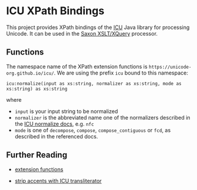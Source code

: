 # ICU XPath Bindings

This project provides XPath bindings of the
[ICU](https://unicode-org.github.io/icu/) Java library for processing
Unicode. It can be used in the [Saxon
XSLT/XQuery](https://www.saxonica.com) processor.

## Functions

The namespace name of the XPath extension functions is
`https://unicode-org.github.io/icu/`. We are using the prefix `icu`
bound to this namespace:

```{xpath}
icu:normalize(input as xs:string, normalizer as xs:string, mode as xs:string) as xs:string
```
where
- `input` is your input string to be normalized
- `normalizer` is the abbreviated name one of the normalizers
  described in the [ICU normalize
  docs](https://unicode-org.github.io/icu/userguide/transforms/normalization/),
  e.g. `nfc`
- `mode` is one of `decompose`, `compose`, `compose_contiguous` or
  `fcd`, as described in the referenced docs.


## Further Reading

- [extension functions](https://www.saxonica.com/html/documentation11/extensibility/extension-functions-J/ext-full-J.html)

- [strip accents with ICU
  transliterator](https://stackoverflow.com/questions/2992066/code-to-strip-diacritical-marks-using-icu)
